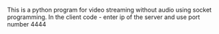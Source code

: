 This is a python program for video streaming without audio using socket programming. 
In the client code - enter ip of the server and use port number 4444
